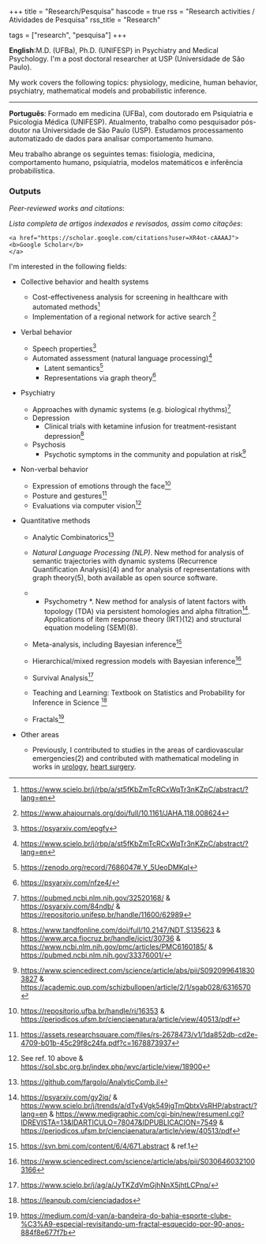 +++
title = "Research/Pesquisa"
hascode = true
rss = "Research activities / Atividades de Pesquisa"
rss_title = "Research"

tags = ["research", "pesquisa"]
+++



**English**:M.D. (UFBa), Ph.D. (UNIFESP) in Psychiatry and Medical Psychology. I'm a post doctoral researcher at USP (Universidade de São Paulo).   

My work covers the following topics: physiology, medicine, human behavior, psychiatry, mathematical models and probabilistic inference.  

---  

**Português**: Formado em medicina (UFBa), com doutorado em Psiquiatria e Psicologia Médica (UNIFESP). Atualmento, trabalho como pesquisador pós-doutor na Universidade de São Paulo (USP). Estudamos processamento automatizado de dados para analisar comportamento humano. 

Meu trabalho abrange os seguintes temas: fisiologia, medicina, comportamento humano, psiquiatria, modelos matemáticos e inferência probabilística.   

### Outputs 


*Peer-reviewed works and citations*:   

*Lista completa de artigos indexados e revisados, assim como citações*:  

~~~  
<a href="https://scholar.google.com/citations?user=XR4ot-cAAAAJ">
<b>Google Scholar</b>
</a>
~~~  


I'm interested in the following fields:

* Collective behavior and health systems  
     * Cost-effectiveness analysis for screening in healthcare with automated methods[^1]  
     * Implementation of a regional network for active search [^2]  

* Verbal behavior  
     * Speech properties[^3]  
     * Automated assessment (natural language processing)[^1]  
         * Latent semantics[^4]  
         * Representations via graph theory[^5]  

* Psychiatry  
     * Approaches with dynamic systems (e.g. biological rhythms)[^6]  
     * Depression  
         * Clinical trials with ketamine infusion for treatment-resistant depression[^7]  
     * Psychosis  
         * Psychotic symptoms in the community and population at risk[^8]  

* Non-verbal behavior  
     * Expression of emotions through the face[^9]  
     * Posture and gestures[^10]  
     * Evaluations via computer vision[^11]  
    

* Quantitative methods  

     
     * Analytic Combinatorics[^18]
     * *Natural Language Processing (NLP)*. New method for analysis of semantic trajectories with dynamic systems (Recurrence Quantification Analysis)(4) and for analysis of representations with graph theory(5), both available as open source software.
     * * Psychometry *. New method for analysis of latent factors with topology (TDA) via persistent homologies and alpha filtration[^12]. Applications of item response theory (IRT)(12) and structural equation modeling (SEM)(8).  

     * Meta-analysis, including Bayesian inference[^13]  
     * Hierarchical/mixed regression models with Bayesian inference[^14]  
     * Survival Analysis[^15]  
     * Teaching and Learning: Textbook on Statistics and Probability for Inference in Science  [^16]
     * Fractals[^17]
     

  
* Other areas  
     * Previously, I contributed to studies in the areas of cardiovascular emergencies(2) and contributed with mathematical modeling in works in [urology](https://www.scielo.br/j/ibju/a/Y56pX8GsL3YFJnz4CXsFgx/?lang=en&format=html ), [heart surgery](https://www.scielo.br/j/ijcs/a/stQNHVC7RDv6ShJJXGbhCTJ/?format=html&lang=en).  



[^1]: https://www.scielo.br/j/rbp/a/st5fKbZmTcRCxWqTr3nKZpC/abstract/?lang=en  
[^2]: https://www.ahajournals.org/doi/full/10.1161/JAHA.118.008624  
[^3]: https://psyarxiv.com/epgfy  
[^4]: https://zenodo.org/record/7686047#.Y_5UeoDMKqI  
[^5]: https://psyarxiv.com/nfze4/  
[^6]: https://pubmed.ncbi.nlm.nih.gov/32520168/ & https://psyarxiv.com/84ndb/ & https://repositorio.unifesp.br/handle/11600/62989  
[^7]: https://www.tandfonline.com/doi/full/10.2147/NDT.S135623 & https://www.arca.fiocruz.br/handle/icict/30736 & https://www.ncbi.nlm.nih.gov/pmc/articles/PMC6160185/ & https://pubmed.ncbi.nlm.nih.gov/33376001/  
[^8]: https://www.sciencedirect.com/science/article/abs/pii/S0920996418303827 & https://academic.oup.com/schizbullopen/article/2/1/sgab028/6316570  
[^9]: https://repositorio.ufba.br/handle/ri/16353 &  https://periodicos.ufsm.br/cienciaenatura/article/view/40513/pdf  
[^10]: https://assets.researchsquare.com/files/rs-2678473/v1/1da852db-cd2e-4709-b01b-45c29f8c24fa.pdf?c=1678873937  
[^11]: See ref. 10 above & https://sol.sbc.org.br/index.php/wvc/article/view/18900  
[^12]: https://psyarxiv.com/gy2jq/ & https://www.scielo.br/j/trends/a/dTy4Vgk549jgTmQbtxVsRHP/abstract/?lang=en & https://www.medigraphic.com/cgi-bin/new/resumenI.cgi?IDREVISTA=13&IDARTICULO=78047&IDPUBLICACION=7549 & https://periodicos.ufsm.br/cienciaenatura/article/view/40513/pdf  
[^13]: https://svn.bmj.com/content/6/4/671.abstract & ref.1  
[^14]: https://www.sciencedirect.com/science/article/abs/pii/S0306460321003166  
[^15]: https://www.scielo.br/j/ag/a/JyTKZdVmGjhNnX5jhtLCPnq/  
[^16]: https://leanpub.com/cienciadados  
[^17]: https://medium.com/d-van/a-bandeira-do-bahia-esporte-clube-%C3%A9-especial-revisitando-um-fractal-esquecido-por-90-anos-884f8e677f7b
[^18]: https://github.com/fargolo/AnalyticComb.jl
